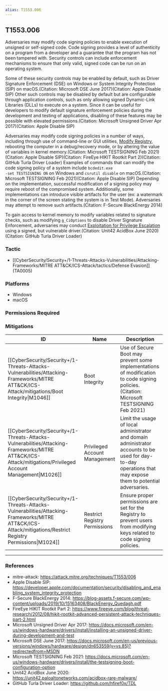 ```yaml
---
alias: T1553.006
---
```


## T1553.006

Adversaries may modify code signing policies to enable execution of unsigned or self-signed code. Code signing provides a level of authenticity on a program from a developer and a guarantee that the program has not been tampered with. Security controls can include enforcement mechanisms to ensure that only valid, signed code can be run on an operating system. 

Some of these security controls may be enabled by default, such as Driver Signature Enforcement (DSE) on Windows or System Integrity Protection (SIP) on macOS.(Citation: Microsoft DSE June 2017)(Citation: Apple Disable SIP) Other such controls may be disabled by default but are configurable through application controls, such as only allowing signed Dynamic-Link Libraries (DLLs) to execute on a system. Since it can be useful for developers to modify default signature enforcement policies during the development and testing of applications, disabling of these features may be possible with elevated permissions.(Citation: Microsoft Unsigned Driver Apr 2017)(Citation: Apple Disable SIP)

Adversaries may modify code signing policies in a number of ways, including through use of command-line or GUI utilities, [Modify Registry](https://attack.mitre.org/techniques/T1112), rebooting the computer in a debug/recovery mode, or by altering the value of variables in kernel memory.(Citation: Microsoft TESTSIGNING Feb 2021)(Citation: Apple Disable SIP)(Citation: FireEye HIKIT Rootkit Part 2)(Citation: GitHub Turla Driver Loader) Examples of commands that can modify the code signing policy of a system include <code>bcdedit.exe -set TESTSIGNING ON</code> on Windows and <code>csrutil disable</code> on macOS.(Citation: Microsoft TESTSIGNING Feb 2021)(Citation: Apple Disable SIP) Depending on the implementation, successful modification of a signing policy may require reboot of the compromised system. Additionally, some implementations can introduce visible artifacts for the user (ex: a watermark in the corner of the screen stating the system is in Test Mode). Adversaries may attempt to remove such artifacts.(Citation: F-Secure BlackEnergy 2014)

To gain access to kernel memory to modify variables related to signature checks, such as modifying <code>g_CiOptions</code> to disable Driver Signature Enforcement, adversaries may conduct [Exploitation for Privilege Escalation](https://attack.mitre.org/techniques/T1068) using a signed, but vulnerable driver.(Citation: Unit42 AcidBox June 2020)(Citation: GitHub Turla Driver Loader)


### Tactic
- [[CyberSecurity/Security+/1-Threats-Attacks-Vulnerabilities/Attacking-Frameworks/MITRE ATT&CK/ICS-Attack/tactics/Defense Evasion]] (TA0005)

### Platforms
- Windows
- macOS

### Permissions Required

### Mitigations

| ID | Name | Description |
| --- | --- | --- |
| [[CyberSecurity/Security+/1-Threats-Attacks-Vulnerabilities/Attacking-Frameworks/MITRE ATT&CK/ICS-Attack/mitigations/Boot Integrity\|M1046]] | Boot Integrity | Use of Secure Boot may prevent some implementations of modification to code signing policies.(Citation: Microsoft TESTSIGNING Feb 2021) |
| [[CyberSecurity/Security+/1-Threats-Attacks-Vulnerabilities/Attacking-Frameworks/MITRE ATT&CK/ICS-Attack/mitigations/Privileged Account Management\|M1026]] | Privileged Account Management | Limit the usage of local administrator and domain administrator accounts to be used for day-to-day operations that may expose them to potential adversaries. |
| [[CyberSecurity/Security+/1-Threats-Attacks-Vulnerabilities/Attacking-Frameworks/MITRE ATT&CK/ICS-Attack/mitigations/Restrict Registry Permissions\|M1024]] | Restrict Registry Permissions | Ensure proper permissions are set for the Registry to prevent users from modifying keys related to code signing policies. |


---
### References

- mitre-attack: https://attack.mitre.org/techniques/T1553/006
- Apple Disable SIP: https://developer.apple.com/documentation/security/disabling_and_enabling_system_integrity_protection
- F-Secure BlackEnergy 2014: https://blog-assets.f-secure.com/wp-content/uploads/2019/10/15163408/BlackEnergy_Quedagh.pdf
- FireEye HIKIT Rootkit Part 2: https://www.fireeye.com/blog/threat-research/2012/08/hikit-rootkit-advanced-persistent-attack-techniques-part-2.html
- Microsoft Unsigned Driver Apr 2017: https://docs.microsoft.com/en-us/windows-hardware/drivers/install/installing-an-unsigned-driver-during-development-and-test
- Microsoft DSE June 2017: https://docs.microsoft.com/en-us/previous-versions/windows/hardware/design/dn653559(v=vs.85)?redirectedfrom=MSDN
- Microsoft TESTSIGNING Feb 2021: https://docs.microsoft.com/en-us/windows-hardware/drivers/install/the-testsigning-boot-configuration-option
- Unit42 AcidBox June 2020: https://unit42.paloaltonetworks.com/acidbox-rare-malware/
- GitHub Turla Driver Loader: https://github.com/hfiref0x/TDL
